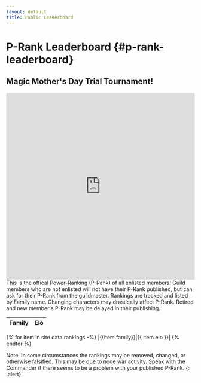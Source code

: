 ```yaml
---
layout: default
title: Public Leaderboard
---
```

# P-Rank Leaderboard {#p-rank-leaderboard}

## Magic Mother's Day Trial Tournament!

<iframe src="https://challonge.com/q7qc6tk/module" width="100%" height="500" frameborder="0" scrolling="auto" allowtransparency="true"></iframe>
This is the offical Power-Ranking (P-Rank) of all enlisted members! Guild members who are not enlisted will not have their P-Rank published, but can ask for their P-Rank from the guildmaster. Rankings are tracked and listed by Family name. Changing characters may drastically affect P-Rank. Retired and new member's P-Rank may be delayed in their publishing.

|   Family   |  Elo  |
|:-----------|:-----:|
{% for item in site.data.rankings -%}
|{{item.family}}|{{ item.elo }}|
{% endfor %}

Note: In some circumstances the rankings may be removed, changed, or otherwise falsified. This may be due to node war activity. Speak with the Commander if there seems to be a problem with your published P-Rank.
{: .alert}
